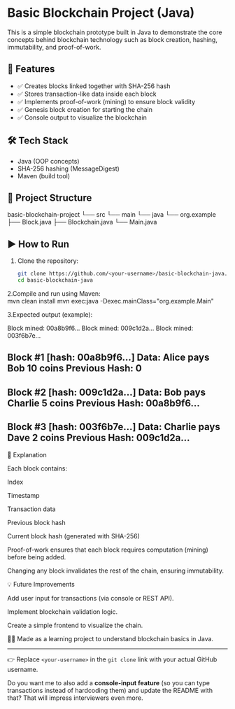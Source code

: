 # Basic Blockchain Project (Java)

This is a simple blockchain prototype built in Java to demonstrate the core concepts behind blockchain technology such as block creation, hashing, immutability, and proof-of-work.

## 🚀 Features
- ✅ Creates blocks linked together with SHA-256 hash
- ✅ Stores transaction-like data inside each block
- ✅ Implements proof-of-work (mining) to ensure block validity
- ✅ Genesis block creation for starting the chain
- ✅ Console output to visualize the blockchain

## 🛠️ Tech Stack
- Java (OOP concepts)
- SHA-256 hashing (MessageDigest)
- Maven (build tool)

## 📂 Project Structure
basic-blockchain-project
└── src
└── main
└── java
└── org.example
├── Block.java
├── Blockchain.java
└── Main.java


## ▶️ How to Run
1. Clone the repository:
   ```bash
   git clone https://github.com/<your-username>/basic-blockchain-java.git
   cd basic-blockchain-java
   
2.Compile and run using Maven:   
mvn clean install
mvn exec:java -Dexec.mainClass="org.example.Main"

3.Expected output (example):


Block mined: 00a8b9f6...
Block mined: 009c1d2a...
Block mined: 003f6b7e...

Block #1 [hash: 00a8b9f6...]
Data: Alice pays Bob 10 coins
Previous Hash: 0
-------------------------------------
Block #2 [hash: 009c1d2a...]
Data: Bob pays Charlie 5 coins
Previous Hash: 00a8b9f6...
-------------------------------------
Block #3 [hash: 003f6b7e...]
Data: Charlie pays Dave 2 coins
Previous Hash: 009c1d2a...
-------------------------------------

📖 Explanation

Each block contains:

Index

Timestamp

Transaction data

Previous block hash

Current block hash (generated with SHA-256)

Proof-of-work ensures that each block requires computation (mining) before being added.

Changing any block invalidates the rest of the chain, ensuring immutability.

💡 Future Improvements

Add user input for transactions (via console or REST API).

Implement blockchain validation logic.

Create a simple frontend to visualize the chain.

👨‍💻 Made as a learning project to understand blockchain basics in Java.


---

👉 Replace `<your-username>` in the `git clone` link with your actual GitHub username.  

Do you want me to also add a **console-input feature** (so you can type transactions instead of hardcoding them) and update the README with that? That will impress interviewers even more.
